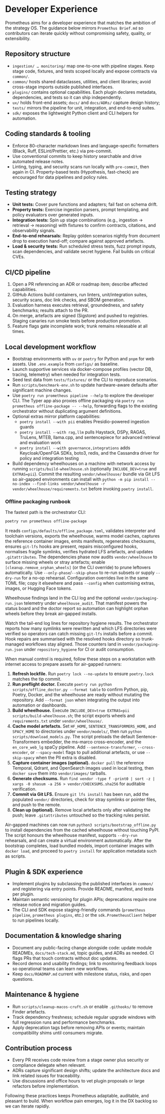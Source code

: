 # Developer Experience

Prometheus aims for a developer experience that matches the ambition of the
strategy OS. The guidance below mirrors `Promethus Brief.md` so contributors can
iterate quickly without compromising safety, quality, or extensibility.

## Repository structure

- `ingestion/ … monitoring/` map one-to-one with pipeline stages. Keep stage
  code, fixtures, and tests scoped locally and expose contracts via `common/`.
- `common/` hosts shared dataclasses, utilities, and client libraries; avoid
  cross-stage imports outside published interfaces.
- `plugins/` contains optional capabilities. Each plugin declares metadata,
  dependencies, and tests so it can ship independently.
- `ux/` holds front-end assets; `docs/` and `docs/ADRs/` capture design history;
  `tests/` mirrors the pipeline for unit, integration, and end-to-end suites.
- `sdk/` exposes the lightweight Python client and CLI helpers for automation.

## Coding standards & tooling

- Enforce 80-character markdown lines and language-specific formatters (Black,
  Ruff, ESLint/Prettier, etc.) via pre-commit.
- Use conventional commits to keep history searchable and drive automated
  release notes.
- Linting, typing, and security scans run locally with `pre-commit`, then again
  in CI. Property-based tests (Hypothesis, fast-check) are encouraged for data
  pipelines and policy rules.

## Testing strategy

- **Unit tests:** Cover pure functions and adapters; fail fast on schema drift.
- **Property tests:** Exercise ingestion parsers, prompt templating, and policy
  evaluators over generated inputs.
- **Integration tests:** Spin up stage combinations (e.g., ingestion → retrieval
  → reasoning) with fixtures to confirm contracts, citations, and observability
  signals.
- **End-to-end rehearsals:** Replay golden scenarios nightly from document drop
  to execution hand-off; compare against approved artefacts.
- **Load & security tests:** Run scheduled stress tests, fuzz prompt inputs,
  scan dependencies, and validate secret hygiene. Fail builds on critical CVEs.

## CI/CD pipeline

1. Open a PR referencing an ADR or roadmap item; describe affected capabilities.
2. GitHub Actions build containers, run linters, unit/integration suites,
   security scans, doc link checks, and SBOM generation.
3. Evaluation harness executes retrieval, groundedness, and safety benchmarks;
   results attach to the PR.
4. On merge, artefacts are signed (Sigstore) and pushed to registries. Staging
   canaries run smoke tests before production promotion.
5. Feature flags gate incomplete work; trunk remains releasable at all times.

## Local development workflow

- Bootstrap environments with `uv` or `poetry` for Python and `pnpm` for web
  assets. Use `.env.example` from `configs/` as baseline.
- Launch supportive services via docker-compose profiles (vector DB, tracing,
  telemetry) when needed for integration tests.
- Seed test data from `tests/fixtures/` or the CLI to reproduce scenarios.
- Run `scripts/benchmark-env.sh` to update hardware-aware defaults after
  significant machine changes.
- Use `poetry run prometheus pipeline --help` to explore the developer CLI.
  The Typer app also proxies offline packaging via
  `poetry run prometheus offline-package -- --help`, forwarding flags to the
  existing orchestrator without duplicating argument definitions.
- Optional extras mirror platform capabilities:
  - `poetry install --with pii` enables Presidio-powered ingestion guards
  - `poetry install --with rag,llm` pulls Haystack, DSPy, RAGAS, TruLens, MTEB,
    llama.cpp, and sentencepiece for advanced retrieval and evaluation work
  - `poetry install --with governance,integrations` adds Keycloak/OpenFGA SDKs,
    boto3, redis, and the Cassandra driver for policy and integration testing
- Build dependency wheelhouses on a machine with network access by running
  `scripts/build-wheelhouse.sh` (optionally `INCLUDE_DEV=true` and
  `EXTRAS=pii`). Commit the resulting `vendor/wheelhouse/` bundle via Git LFS
  so air-gapped environments can install with
  `python -m pip install --no-index --find-links vendor/wheelhouse -r
vendor/wheelhouse/requirements.txt` before invoking `poetry install`.

### Offline packaging runbook

The fastest path is the orchestrator CLI:

```bash
poetry run prometheus offline-package
```

It reads `configs/defaults/offline_package.toml`, validates interpreter and
toolchain versions, exports the wheelhouse, warms model caches, captures the
reference container images, emits manifests, regenerates checksums, ensures
`git-lfs` hooks are present, repairs misconfigured hooks, normalises fragile
symlinks, verifies hydrated LFS artefacts, and updates `.gitattributes`. The
dependencies phase now audits `vendor/wheelhouse` to surface missing wheels or
stray artefacts; enable `[cleanup.remove_orphan_wheels]` (or the CLI override)
to prune leftovers automatically. Use `--only-phase`/`--skip-phase` to re-run
subsets or supply `--dry-run` for a no-op rehearsal. Configuration overrides
live in the same TOML file; copy it elsewhere and pass `--config` when
customising extras, images, or Hugging Face tokens.

Wheelhouse findings land in the CLI log and the optional
`vendor/packaging-run.json` telemetry under `wheelhouse_audit`. That manifest
powers the status board and the doctor report so automation can highlight
orphan wheels before they break air-gapped installs.

Watch the tail-end log lines for repository hygiene results. The orchestrator
reports how many symlinks were rewritten and which LFS directories were
verified so operators can catch missing `git-lfs` installs before a commit.
Hook repairs are summarised with the resolved hooks directory so trunk-managed
workflows stay aligned. Those counters land in `vendor/packaging-run.json`
under `repository_hygiene` for CI or audit consumption.

When manual control is required, follow these steps on a workstation with
internet access to prepare assets for air-gapped runners:

1. **Refresh lockfile.** Run `poetry lock --no-update` to ensure
   `poetry.lock` matches the tip commit.
2. **Run preflight doctor.** Execute
   `poetry run python scripts/offline_doctor.py --format table` to confirm
   Python, pip, Poetry, Docker, and the wheelhouse are ready without mutating
   the repository. Add `--format json` when integrating the output into
   automation or dashboards.
3. **Build wheelhouse.** Execute `INCLUDE_DEV=true EXTRAS=pii
scripts/build-wheelhouse.sh`; the script exports wheels and
   `requirements.txt` under `vendor/wheelhouse/`.
4. **Cache model artefacts.** Set `HF_HOME`, `SENTENCE_TRANSFORMERS_HOME`, and
   `SPACY_HOME` to directories under `vendor/models/`, then run
   `python scripts/download_models.py`. The script preloads the default
   Sentence-Transformers embedder, the ms-marco cross-encoder,
   and the `en_core_web_lg` spaCy pipeline. Add `--sentence-transformer`,
   `--cross-encoder`, or `--spacy-model` flags to pull additional artefacts,
   or use `--skip-spacy` when the PII extra is disabled.
5. **Capture container images (optional).** `docker pull` the reference
   Temporal, Qdrant, and OpenSearch images used in local testing, then `docker
save` them into `vendor/images/` tarballs.
6. **Generate checksums.** Run `find vendor -type f -print0 | sort -z | xargs
-0 shasum -a 256 > vendor/CHECKSUMS.sha256` for auditable verification.
7. **Commit via Git LFS.** Ensure `git lfs install` has been run, add the
   populated `vendor/` directories, check for stray symlinks or pointer files,
   and push to the remote.
8. **Clean up (optional).** Remove local artefacts only after validating the
   push; leave `.gitattributes` untouched so the tracking rules persist.

Air-gapped machines can now run `python3 scripts/bootstrap_offline.py` to
install dependencies from the cached wheelhouse without touching PyPI. The
script honours the wheelhouse manifest, supports `--dry-run` rehearsals, and
can create a virtual environment automatically. After the bootstrap completes,
load bundled models, import container images with `docker load`, and proceed to
`poetry install` for application metadata such as scripts.

## Plugin & SDK experience

- Implement plugins by subclassing the published interfaces in `common/` and
  registering via entry points. Provide README, manifest, and tests per plugin.
- Maintain semantic versioning for plugin APIs; deprecations require one release
  notice and migration guides.
- The CLI and SDK expose staging-friendly commands (`prometheus pipeline`,
  `prometheus plugins`, etc.) or the `sdk.PrometheusClient` helper to run
  pipelines locally.

## Documentation & knowledge sharing

- Document any public-facing change alongside code: update module READMEs,
  `docs/tech-stack.md`, topic guides, and ADRs as needed. CI flags PRs that
  touch contracts without doc updates.
- Record demos and usability findings; link to monitoring feedback loops so
  operational teams can learn new workflows.
- Keep `docs/ROADMAP.md` current with milestone status, risks, and open
  questions.

## Maintenance & hygiene

- Run `scripts/cleanup-macos-cruft.sh` or enable `.githooks/` to remove Finder
  artefacts.
- Track dependency freshness; schedule regular upgrade windows with full
  regression runs and performance benchmarks.
- Apply deprecation tags before removing APIs or events; maintain compatibility
  shims until consumers migrate.

## Contribution process

- Every PR receives code review from a stage owner plus security or compliance
  delegate when relevant.
- ADRs capture significant design shifts; update the architecture docs and link
  related issues for traceability.
- Use discussions and office hours to vet plugin proposals or large refactors
  before implementation.

Following these practices keeps Prometheus adaptable, auditable, and pleasant to
build. When workflow pain emerges, log it in the DX backlog so we can iterate
rapidly.
